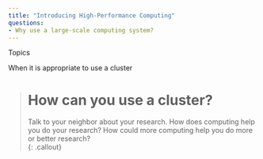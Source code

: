 ```yaml
---
title: "Introducing High-Performance Computing"
questions:
- Why use a large-scale computing system?
---
```


Topics

When it is appropriate to use a cluster


> # How can you use a cluster?
> 
> Talk to your neighbor about your research.  How does computing 
> help you do your research?  How could more computing help you 
> do more or better research?  
{: .callout}